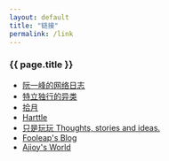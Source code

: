 ```yaml
---
layout: default
title: "链接"
permalink: /link
---
```


<h3 class="post-title">{{ page.title }}</h3>
<div class="post-line"></div>

* <a href="http://www.ruanyifeng.com/blog" target ="_blank">阮一峰的网络日志</a>
* <a href="https://demochen.com" target ="_blank">特立独行的异类</a>
* <a href="https://www.skyue.com" target ="_blank">拾月</a>
* <a href="https://harttle.land" target ="_blank">Harttle</a>
* <a href="https://1900.live" target ="_blank">只是玩玩  Thoughts, stories and ideas.</a>
* <a href="https://blog.fooleap.org" target ="_blank">Fooleap's Blog</a>
* <a href="https://ajioy.cn" target ="_blank">Ajioy's World</a>
